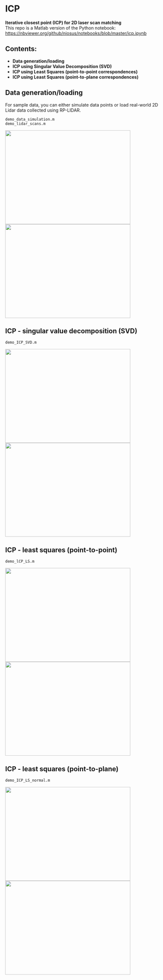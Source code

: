 # ICP
**Iterative closest point (ICP) for 2D laser scan matching** \
This repo is a Matlab version of the Python notebook: https://nbviewer.org/github/niosus/notebooks/blob/master/icp.ipynb

## Contents:
- **Data generation/loading**
- **ICP using Singular Value Decomposition (SVD)**
- **ICP using Least Squares (point-to-point correspondences)**
- **ICP using Least Squares (point-to-plane correspondences)**

## **Data generation/loading**
For sample data, you can either simulate data points or load real-world 2D Lidar data collected using RP-LIDAR. 
```
demo_data_simulation.m 
demo_lidar_scans.m
```
<p float="left">
<img src="plots/demo_simulated_data.bmp" width="400" height="300"> 
<img src="plots/demo_lidar_data.bmp" width="400" height="300"> 
</p>

## **ICP - singular value decomposition (SVD)** 
```
demo_ICP_SVD.m
```
<p float="left">
<img src="plots/gifs/correspondences_svd.gif" width="400" height="300"> 
<img src="plots/gifs/correspondences_svd_lidar.gif" width="400" height="300"> 
</p>

## **ICP - least squares (point-to-point)** 
```
demo_lCP_LS.m
```
<p float="left">
<img src="plots/gifs/correspondences_ls.gif" width="400" height="300"> 
<img src="plots/gifs/correspondences_ls_lidar.gif" width="400" height="300"> 
</p>


## **ICP - least squares (point-to-plane)** 
``` 
demo_ICP_LS_normal.m
```
<p float="left">
<img src="plots/gifs/correspondences_ls_normal.gif" width="400" height="300"> 
<img src="plots/gifs/correspondences_ls_normal_lidar.gif" width="400" height="300"> 
</p>
